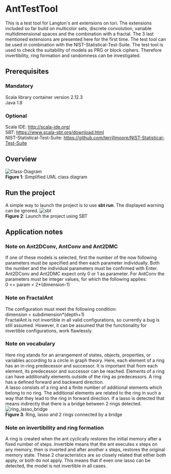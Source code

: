 # AntTestTool
This is a test tool for Langton's ant extensions on tori. The extensions included so far build on multicolor sets, discrete convolution, variable multidimensional spaces and the combination with a fractal. The 3 last mentioned extensions are presented here for the first time. The test tool can be used in combination with the NIST-Statistical-Test-Suite. The test tool is used to check the suitability of models as PRG or block ciphers. Therefore invertibility, ring formation and randomness can be investigated. 

## Prerequisites
### Mandatory
Scala library container version 2.12.3  
Java 1.8

### Optional
Scala IDE: http://scala-ide.org/  
SBT: https://www.scala-sbt.org/download.html  
NIST-Statistical-Test-Suite: https://github.com/terrillmoore/NIST-Statistical-Test-Suite

## Overview
![Class-Diagram](https://user-images.githubusercontent.com/61475724/119365517-48686800-bcb0-11eb-9df7-432a0bc04726.png)  
__Figure 1__: Simplified UML class diagram

## Run the project
A simple way to launch the project is to use __sbt run__. The displayed warning can be ignored.
![sbt](https://user-images.githubusercontent.com/61475724/119367180-fb859100-bcb1-11eb-89f6-5aa7e7a11ca4.PNG)  
__Figure 2__: Launch the project using SBT

## Application notes
### Note on Ant2DConv, AntConv and Ant2DMC
If one of these models is selected, first the number of the now following parameters must be specified and then each parameter individually. Both the number and the individual parameters must be confirmed with Enter. Ant2DConv and Ant2DMC expect only 0 or 1 as parameter. For AntConv the parameters must be integer values, for which the following applies:  
0 <= param < 2*(dimension-1)
### Note on FractalAnt
The configuration must meet the following condition:  
dimension = subdimension*(depth+1)  
FractalAnt is not invertible in all valid configurations, so currently a bug is still assumed. However, it can be assumed that the functionality for invertible configurations, work flawlessly.

### Note on vocabulary
Here ring stands for an arrangement of states, objects, properties, or variables according to a circle in graph theory. Here, each element of a ring has an in-ring predecessor and successor. It is important that from each element, its predecessor and successor can be reached. Elements of a ring can have additionally elements outside of the ring as predecessors. A ring has a defined forward and backward direction.  
A lasso consists of a ring and a finite number of additional elements which belong to no ring. The additional elements are related to the ring in such a way that they lead to the ring in forward direction. If a lasso is detected that means indirectly that there is a bridge between 2 rings detected.
![ring_lasso_bridge](https://user-images.githubusercontent.com/61475724/119404442-1b33ae00-bce0-11eb-99bd-e0377c761c61.png)  
__Figure 3__: Ring, lasso and 2 rings connected by a bridge

### Note on invertibility and ring formation
A ring is created when the ant cyclically restores the initial memory after a fixed number of steps. Invertible means that the ant executes x steps on any memory, then is inverted and after another x steps, restores the original memory state. These 2 characteristics are so closely related that either both apply, or both do not apply. This means that if even one lasso can be detected, the model is not invertible in all cases. 
